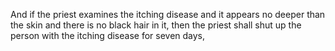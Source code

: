 And if the priest examines the itching disease and it appears no deeper than the skin and there is no black hair in it, then the priest shall shut up the person with the itching disease for seven days,
